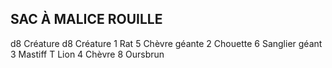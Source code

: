 ## SAC À MALICE ROUILLE

d8  Créature d8  Créature
1 Rat 5  Chèvre géante
2 Chouette 6 Sanglier géant
3 Mastiff T Lion
4 Chèvre 8  Oursbrun